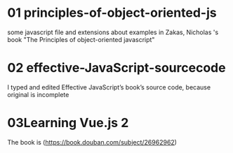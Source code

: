 01 principles-of-object-oriented-js
================================

some javascript file and extensions about examples in Zakas, Nicholas 's book "The Principles of object-oriented
javascript"

02 effective-JavaScript-sourcecode
===============================
I typed and edited Effective JavaScript’s book’s source code, because original is incomplete 

03Learning Vue.js 2
===============================
The book is (https://book.douban.com/subject/26962962)